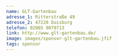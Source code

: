 ```yaml
---
name: GLT-Gartenbau
adresse_1: Ritterstraße 49
adresse_2: 47228 Duisburg
telefon: 02065 9079713
link: http://www.glt-gartenbau.de/
image: images/sponsor-glt-gartenbau.jfif
tags: sponsor
---
```

